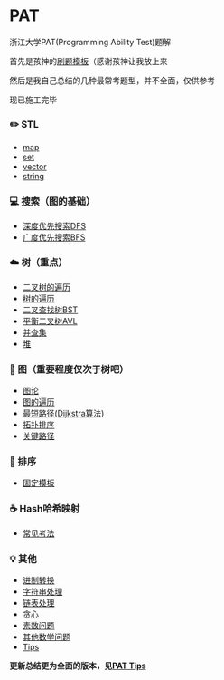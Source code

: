 # PAT

浙江大学PAT(Programming Ability Test)题解  

首先是孩神的[刷题模板](https://blog.csdn.net/kid_14_12/article/details/85340428)（感谢孩神让我放上来

然后是我自己总结的几种最常考题型，并不全面，仅供参考

现已施工完毕

### :pencil2: STL

- [map](https://github.com/ErisRolo/PAT/blob/master/PAT%20常用模板总结/map.md)
- [set](https://github.com/ErisRolo/PAT/blob/master/PAT%20常用模板总结/set.md)
- [vector](https://github.com/ErisRolo/PAT/blob/master/PAT%20常用模板总结/vector.md)
- [string](https://github.com/ErisRolo/PAT/blob/master/PAT%20常用模板总结/string.md)

### :computer: 搜索（图的基础）

- [深度优先搜索DFS](https://github.com/ErisRolo/PAT/blob/master/PAT%20常用模板总结/DFS.md)
- [广度优先搜索BFS](https://github.com/ErisRolo/PAT/blob/master/PAT%20常用模板总结/BFS.md)

### :cloud: 树（重点）

- [二叉树的遍历](https://github.com/ErisRolo/PAT/blob/master/PAT%20常用模板总结/二叉树的遍历.md)
- [树的遍历](https://github.com/ErisRolo/PAT/blob/master/PAT%20常用模板总结/树的遍历.md)
- [二叉查找树BST](https://github.com/ErisRolo/PAT/blob/master/PAT%20常用模板总结/BST.md)
- [平衡二叉树AVL](https://github.com/ErisRolo/PAT/blob/master/PAT%20常用模板总结/AVL.md)
- [并查集](https://github.com/ErisRolo/PAT/blob/master/PAT%20常用模板总结/并查集.md)
- [堆](https://github.com/ErisRolo/PAT/blob/master/PAT%20常用模板总结/堆.md)

### :memo: 图（重要程度仅次于树吧）

- [图论](https://github.com/ErisRolo/PAT/blob/master/PAT%20常用模板总结/图论.md)
- [图的遍历](https://github.com/ErisRolo/PAT/blob/master/PAT%20常用模板总结/图的遍历.md)
- [最短路径(Dijkstra算法)](https://github.com/ErisRolo/PAT/blob/master/PAT%20常用模板总结/最短路径.md)
- [拓扑排序](https://github.com/ErisRolo/PAT/blob/master/PAT%20常用模板总结/拓扑排序.md)
- [关键路径](https://github.com/ErisRolo/PAT/blob/master/PAT%20常用模板总结/关键路径.md)

### :floppy_disk: 排序 

- [固定模板](https://github.com/ErisRolo/PAT/blob/master/PAT%20常用模板总结/排序.md)

### :coffee: Hash哈希映射

- [常见考法](https://github.com/ErisRolo/PAT/blob/master/PAT%20常用模板总结/Hash.md)

### :bulb: 其他 

- [进制转换](https://github.com/ErisRolo/PAT/blob/master/PAT%20常用模板总结/进制转换.md)
- [字符串处理](https://github.com/ErisRolo/PAT/blob/master/PAT%20常用模板总结/字符串处理.md)
- [链表处理](https://github.com/ErisRolo/PAT/blob/master/PAT%20常用模板总结/链表处理.md)
- [贪心](https://github.com/ErisRolo/PAT/blob/master/PAT%20常用模板总结/贪心.md)
- [素数问题](https://github.com/ErisRolo/PAT/blob/master/PAT%20常用模板总结/素数.md)
- [其他数学问题](https://github.com/ErisRolo/PAT/blob/master/PAT%20常用模板总结/math.md)
- [Tips](https://github.com/ErisRolo/PAT/blob/master/PAT%20常用模板总结/Tips.md)



**更新总结更为全面的版本，见[PAT Tips](https://github.com/ErisRolo/PAT/blob/master/PAT%20常用模板总结/PAT%20Tips.md)**  

